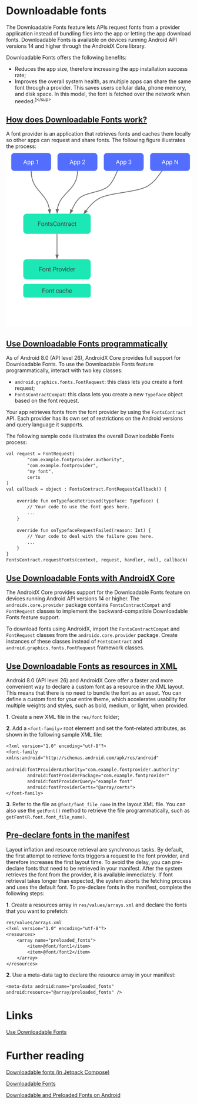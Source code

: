 # Downloadable fonts
The Downloadable Fonts feature lets APIs request fonts from a provider application instead of bundling files into the app or letting the app download fonts. Downloadable Fonts is available on devices running Android API versions 14 and higher through the AndroidX Core library.

Downloadable Fonts offers the following benefits:
- Reduces the app size, therefore increasing the app installation success rate;
- Improves the overall system health, as multiple apps can share the same font through a provider. This saves users cellular data, phone memory, and disk space. In this model, the font is fetched over the network when needed.<sup>[1](https://developer.android.com/develop/ui/views/text-and-emoji/downloadable-fonts#:~:text=The%20Downloadable%20Fonts%20feature,the%20network%20when%20needed.)</sup>

## [How does Downloadable Fonts work?](https://developer.android.com/develop/ui/views/text-and-emoji/downloadable-fonts#downloadable-fonts-process)
A font provider is an application that retrieves fonts and caches them locally so other apps can request and share fonts. The following figure illustrates the process:
![](./res/downloadable_fonts_process.png "downloadable fonts process")

## [Use Downloadable Fonts programmatically](https://developer.android.com/develop/ui/views/text-and-emoji/downloadable-fonts#programmatically)
As of Android 8.0 (API level 26), AndroidX Core provides full support for Downloadable Fonts. To use the Downloadable Fonts feature programmatically, interact with two key classes:
- `android.graphics.fonts.FontRequest`: this class lets you create a font request;
- `FontsContractCompat`: this class lets you create a new `Typeface` object based on the font request.

Your app retrieves fonts from the font provider by using the `FontsContract` API. Each provider has its own set of restrictions on the Android versions and query language it supports. 

The following sample code illustrates the overall Downloadable Fonts process:
```
val request = FontRequest(
        "com.example.fontprovider.authority",
        "com.example.fontprovider",
        "my font",
        certs
)
val callback = object : FontsContract.FontRequestCallback() {

    override fun onTypefaceRetrieved(typeface: Typeface) {
        // Your code to use the font goes here.
        ...
    }

    override fun onTypefaceRequestFailed(reason: Int) {
        // Your code to deal with the failure goes here.
        ...
    }
}
FontsContract.requestFonts(context, request, handler, null, callback)
```

## [Use Downloadable Fonts with AndroidX Core](https://developer.android.com/develop/ui/views/text-and-emoji/downloadable-fonts#via-support-lib)
The AndroidX Core provides support for the Downloadable Fonts feature on devices running Android API versions 14 or higher. The `androidx.core.provider` package contains `FontsContractCompat` and `FontRequest` classes to implement the backward-compatible Downloadable Fonts feature support. 

To download fonts using AndroidX, import the `FontsContractCompat` and `FontRequest` classes from the `androidx.core.provider` package. Create instances of these classes instead of `FontsContract` and `android.graphics.fonts.FontRequest` framework classes.

## [Use Downloadable Fonts as resources in XML](https://developer.android.com/develop/ui/views/text-and-emoji/downloadable-fonts#using-downloadable-fonts-as-resources)
Android 8.0 (API level 26) and AndroidX Core offer a faster and more convenient way to declare a custom font as a resource in the XML layout. This means that there is no need to bundle the font as an asset. You can define a custom font for your entire theme, which accelerates usability for multiple weights and styles, such as bold, medium, or light, when provided.

**1**. Create a new XML file in the `res/font` folder;

**2**. Add a `<font-family>` root element and set the font-related attributes, as shown in the following sample XML file:
  ```
  <?xml version="1.0" encoding="utf-8"?>
  <font-family xmlns:android="http://schemas.android.com/apk/res/android"
          android:fontProviderAuthority="com.example.fontprovider.authority"
          android:fontProviderPackage="com.example.fontprovider"
          android:fontProviderQuery="example font"
          android:fontProviderCerts="@array/certs">
  </font-family>
  ```
**3**. Refer to the file as `@font/font_file_name` in the layout XML file. You can also use the `getFont()` method to retrieve the file programmatically, such as `getFont(R.font.font_file_name)`.

## [Pre-declare fonts in the manifest](https://developer.android.com/develop/ui/views/text-and-emoji/downloadable-fonts#predeclaring-fonts)
Layout inflation and resource retrieval are synchronous tasks. By default, the first attempt to retrieve fonts triggers a request to the font provider, and therefore increases the first layout time. To avoid the delay, you can pre-declare fonts that need to be retrieved in your manifest. After the system retrieves the font from the provider, it is available immediately. If font retrieval takes longer than expected, the system aborts the fetching process and uses the default font.
To pre-declare fonts in the manifest, complete the following steps:

**1**. Create a resources array in `res/values/arrays.xml` and declare the fonts that you want to prefetch:
```
res/values/arrays.xml
<?xml version="1.0" encoding="utf-8"?>
<resources>
    <array name="preloaded_fonts">
        <item>@font/font1</item>
        <item>@font/font2</item>
    </array>
</resources>
```

**2**. Use a meta-data tag to declare the resource array in your manifest:
```
<meta-data android:name="preloaded_fonts" android:resource="@array/preloaded_fonts" />
```

# Links  
[Use Downloadable Fonts](https://developer.android.com/develop/ui/views/text-and-emoji/downloadable-fonts)

# Further reading
[Downloadable fonts (in Jetpack Compose)](https://developer.android.com/jetpack/compose/text/fonts#downloadable-fonts)

[Downloadable Fonts](https://blog.stylingandroid.com/downloadable-fonts/)

[Downloadable and Preloaded Fonts on Android](https://dladukedev.com/articles/031_preload_typeface_compose/)